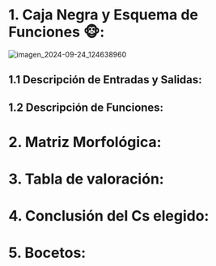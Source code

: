 # 1. Caja Negra y Esquema de Funciones 🐵:

![imagen_2024-09-24_124638960](https://github.com/user-attachments/assets/481f56f3-7f54-4269-aa4b-fc946a6a4e02)

## 1.1 Descripción de Entradas y Salidas:

## 1.2 Descripción de Funciones:
# 2. Matriz Morfológica:

# 3. Tabla de valoración:

# 4. Conclusión del Cs elegido:

# 5. Bocetos:
